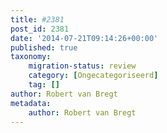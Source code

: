 ```yaml
---
title: #2381
post_id: 2381
date: '2014-07-21T09:14:26+00:00'
published: true
taxonomy:
    migration-status: review
    category: [Ongecategoriseerd]
    tag: []
author: Robert van Bregt
metadata:
    author: Robert van Bregt
---
```

